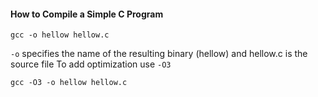 #### How to Compile a Simple C Program

```shell
gcc -o hellow hellow.c
```

`-o` specifies the name of the resulting binary (hellow) and hellow.c is the source file
To add optimization use `-O3`

```shell
gcc -O3 -o hellow hellow.c
```